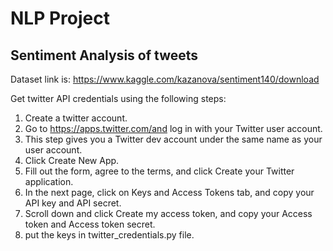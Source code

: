 # NLP Project
## Sentiment Analysis of tweets
Dataset link is: https://www.kaggle.com/kazanova/sentiment140/download

Get twitter API credentials using the following steps:
1. Create a twitter account.
2. Go to https://apps.twitter.com/and log in with your Twitter user account.
3. This step gives you a Twitter dev account under the same name as your user account. 
4. Click Create New App.
5. Fill out the form, agree to the terms, and click Create your Twitter application.
6. In the next page, click on Keys and Access Tokens tab, and copy your API key and API secret.
7. Scroll down and click Create my access token, and copy your Access token and Access token secret.
8. put the keys in twitter_credentials.py file.
